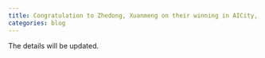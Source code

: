 ```yaml
---
title: Congratulation to Zhedong, Xuanmeng on their winning in AICity, CVPR2020
categories: blog
---
```



The details will be updated.
